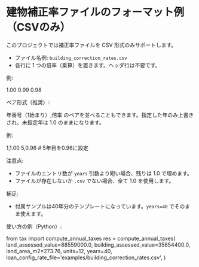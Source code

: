 # 建物補正率ファイルのフォーマット例（CSVのみ）

このプロジェクトでは補正率ファイルを CSV 形式のみサポートします。

- ファイル名例: `building_correction_rates.csv`
- 各行に 1 つの倍率（乗算）を置きます。ヘッダ行は不要です。

例:

1.00
0.99
0.98

ペア形式（推奨）:

年番号（1始まり）,倍率 のペアを並べることもできます。指定した年のみ上書きされ、未指定年は 1.0 のままになります。

例:

1,1.00
5,0.96  # 5年目を0.96に設定


注意点:
- ファイルのエントリ数が `years` 引数より短い場合、残りは 1.0 で埋めます。
- ファイルが存在しないか `.csv` でない場合、全て 1.0 を使用します。

補足:
- 付属サンプルは40年分のテンプレートになっています。`years=40` でそのまま使えます。

使い方の例（Python）:

from tax import compute_annual_taxes
res = compute_annual_taxes(
  land_assessed_value=88559000.0,
  building_assessed_value=35654400.0,
  land_area_m2=273.76,
  units=12,
  years=40,
  loan_config_rate_file='examples/building_correction_rates.csv',
)
